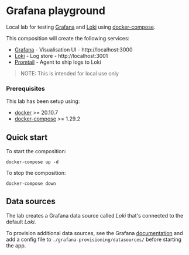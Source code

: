 # Grafana playground

Local lab for testing [Grafana] and [Loki] using [docker-compose].

This composition will create the following services:
- [Grafana] - Visualisation UI - http://localhost:3000
- [Loki] - Log store - http://localhost:3001
- [Promtail] - Agent to ship logs to Loki

>NOTE: This is intended for local use only
### Prerequisites

This lab has been setup using:

- [docker] >= 20.10.7
- [docker-compose] >= 1.29.2 

## Quick start

To start the composition:

    docker-compose up -d

To stop the composition:

    docker-compose down

## Data sources

The lab creates a Grafana data source called _Loki_ that's connected to the default _Loki_.

To provision additional data sources, see the Grafana [documentation] and add a config file to `./grafana-provisioning/datasources/` before starting the app.


[Grafana]: https://grafana.com
[Loki]: https://grafana.com/docs/loki/latest/
[docker-compose]: https://docs.docker.com/compose/
[docker]: https://www.docker.com
[Loki]: https://grafana.com/docs/loki/latest/
[Promtail]: https://grafana.com/docs/loki/latest/clients/promtail/
[documentation]: https://grafana.com/docs/grafana/latest/administration/provisioning/#datasources

